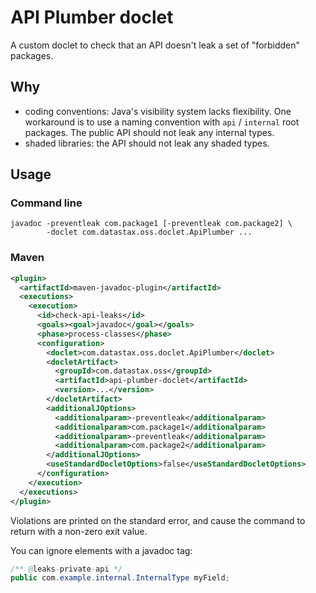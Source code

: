 # API Plumber doclet

A custom doclet to check that an API doesn't leak a set of "forbidden" packages.

## Why

* coding conventions: Java's visibility system lacks flexibility. One workaround is to use a naming
  convention with `api` / `internal` root packages. The public API should not leak any internal
  types.
* shaded libraries: the API should not leak any shaded types.

## Usage

### Command line

```
javadoc -preventleak com.package1 [-preventleak com.package2] \
        -doclet com.datastax.oss.doclet.ApiPlumber ...
```

### Maven

```xml
<plugin>
  <artifactId>maven-javadoc-plugin</artifactId>
  <executions>
    <execution>
      <id>check-api-leaks</id>
      <goals><goal>javadoc</goal></goals>
      <phase>process-classes</phase>
      <configuration>
        <doclet>com.datastax.oss.doclet.ApiPlumber</doclet>
        <docletArtifact>
          <groupId>com.datastax.oss</groupId>
          <artifactId>api-plumber-doclet</artifactId>
          <version>...</version>
        </docletArtifact>
        <additionalJOptions>
          <additionalparam>-preventleak</additionalparam>
          <additionalparam>com.package1</additionalparam>
          <additionalparam>-preventleak</additionalparam>
          <additionalparam>com.package2</additionalparam>
        </additionalJOptions>
        <useStandardDocletOptions>false</useStandardDocletOptions>
      </configuration>
    </execution>
  </executions>
</plugin>
```

Violations are printed on the standard error, and cause the command to return with a non-zero exit
value.

You can ignore elements with a javadoc tag:

```java
/** @leaks-private-api */
public com.example.internal.InternalType myField;
```
